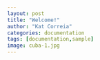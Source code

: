 ```yaml
---
layout: post
title: "Welcome!"
author: "Kat Correia"
categories: documentation
tags: [documentation,sample]
image: cuba-1.jpg
---
```

